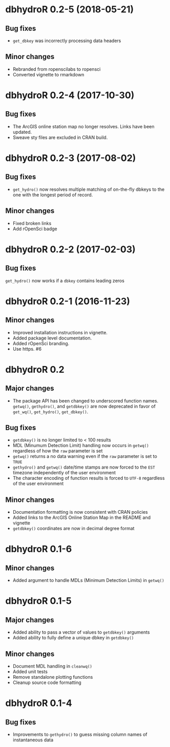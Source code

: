 # dbhydroR 0.2-5 (2018-05-21)

## Bug fixes

* `get_dbkey` was incorrectly processing data headers

## Minor changes

* Rebranded from ropenscilabs to ropensci
* Converted vignette to rmarkdown

# dbhydroR 0.2-4 (2017-10-30)

## Bug fixes

* The ArcGIS online station map no longer resolves. Links have been updated.
* Sweave sty files are excluded in CRAN build.

# dbhydroR 0.2-3 (2017-08-02)

## Bug fixes

* `get_hydro()` now resolves multiple matching of on-the-fly dbkeys to the one with the longest period of record.

## Minor changes

* Fixed broken links
* Add rOpenSci badge

# dbhydroR 0.2-2 (2017-02-03)

## Bug fixes

`get_hydro()` now works if a `dbkey` contains leading zeros

# dbhydroR 0.2-1 (2016-11-23)

## Minor changes

* Improved installation instructions in vignette.
* Added package level documentation.
* Added rOpenSci branding.
* Use https. #6

# dbhydroR 0.2

## Major changes

* The package API has been changed to underscored function names. `getwq()`, `gethydro()`, and `getdbkey()` are now deprecated in favor of `get_wq()`, `get_hydro()`, `get_dbkey()`.

## Bug fixes

* `getdbkey()` is no longer limited to < 100 results
* MDL (Minumum Detection Limit) handling now occurs in `getwq()` regardless of how the `raw` parameter is set
* `getwq()` returns a no data warning even if the `raw` parameter is set to `TRUE`
* `gethydro()` and `getwq()` date/time stamps are now forced to the `EST` timezone independently of the user environment
* The character encoding of function results is forced to `UTF-8` regardless of the user environment

## Minor changes

* Documentation formatting is now consistent with CRAN policies
* Added links to the ArcGIS Online Station Map in the README and vignette
* `getdbkey()` coordinates are now in decimal degree format

# dbhydroR 0.1-6

## Minor changes

* Added argument to handle MDLs (Minimum Detection Limits) in `getwq()`


# dbhydroR 0.1-5

## Major changes

* Added ability to pass a vector of values to `getdbkey()` arguments
* Added ability to fully define a unique dbkey in `getdbkey()`

## Minor changes

* Document MDL handling in `cleanwq()`
* Added unit tests
* Remove standalone plotting functions
* Cleanup source code formatting

# dbhydroR 0.1-4

## Bug fixes

* Improvements to `gethydro()` to guess missing column names of instantaneous data
